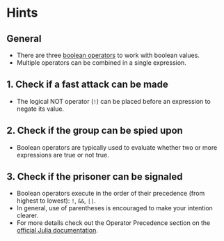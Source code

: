 # Hints

## General

- There are three [boolean operators][boolean-operators] to work with boolean values.
- Multiple operators can be combined in a single expression.

## 1. Check if a fast attack can be made

- The logical NOT operator (`!`) can be placed before an expression to negate its value.

## 2. Check if the group can be spied upon

- Boolean operators are typically used to evaluate whether two or more expressions are true or not true.

## 3. Check if the prisoner can be signaled

- Boolean operators execute in the order of their precedence (from highest to lowest): `!`, `&&`, `||`.
- In general, use of parentheses is encouraged to make your intention clearer.
- For more details check out the Operator Precedence section on the [official Julia documentation][operator-precedence].

[boolean-operators]: https://docs.julialang.org/en/v1/manual/mathematical-operations/#Boolean-Operators
[operator-precedence]: https://docs.julialang.org/en/v1/manual/mathematical-operations/#Operator-Precedence-and-Associativity
